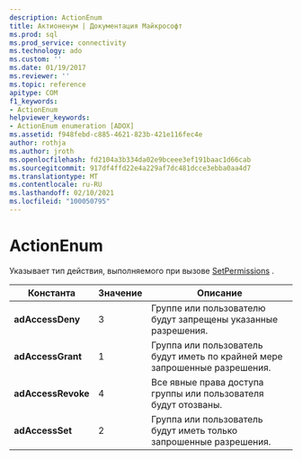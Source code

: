 ```yaml
---
description: ActionEnum
title: Актионенум | Документация Майкрософт
ms.prod: sql
ms.prod_service: connectivity
ms.technology: ado
ms.custom: ''
ms.date: 01/19/2017
ms.reviewer: ''
ms.topic: reference
apitype: COM
f1_keywords:
- ActionEnum
helpviewer_keywords:
- ActionEnum enumeration [ADOX]
ms.assetid: f948febd-c885-4621-823b-421e116fec4e
author: rothja
ms.author: jroth
ms.openlocfilehash: fd2104a3b334da02e9bceee3ef191baac1d66cab
ms.sourcegitcommit: 917df4ffd22e4a229af7dc481dcce3ebba0aa4d7
ms.translationtype: MT
ms.contentlocale: ru-RU
ms.lasthandoff: 02/10/2021
ms.locfileid: "100050795"
---
```

# <a name="actionenum"></a>ActionEnum
Указывает тип действия, выполняемого при вызове [SetPermissions](./setpermissions-method-adox.md) .  
  
|Константа|Значение|Описание|  
|--------------|-----------|-----------------|  
|**adAccessDeny**|3|Группе или пользователю будут запрещены указанные разрешения.|  
|**adAccessGrant**|1|Группа или пользователь будут иметь по крайней мере запрошенные разрешения.|  
|**adAccessRevoke**|4|Все явные права доступа группы или пользователя будут отозваны.|  
|**adAccessSet**|2|Группа или пользователь будут иметь только запрошенные разрешения.|